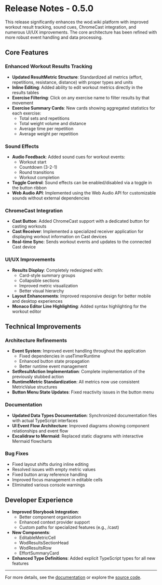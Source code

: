 # Release Notes - 0.5.0

This release significantly enhances the wod.wiki platform with improved workout result tracking, sound cues, ChromeCast integration, and numerous UI/UX improvements. The core architecture has been refined with more robust event handling and data processing.

## Core Features

### Enhanced Workout Results Tracking
- **Updated ResultMetric Structure**: Standardized all metrics (effort, repetitions, resistance, distance) with proper types and units
- **Inline Editing**: Added ability to edit workout metrics directly in the results tables
- **Exercise Filtering**: Click on any exercise name to filter results by that movement
- **Exercise Summary Cards**: New cards showing aggregated statistics for each exercise:
  - Total sets and repetitions
  - Total weight volume and distance
  - Average time per repetition
  - Average weight per repetition

### Sound Effects
- **Audio Feedback**: Added sound cues for workout events:
  - Workout start
  - Countdown (3-2-1)
  - Round transitions
  - Workout completion
- **Toggle Control**: Sound effects can be enabled/disabled via a toggle in the button ribbon
- **Web Audio API**: Implemented using the Web Audio API for customizable sounds without external dependencies

### ChromeCast Integration
- **Cast Button**: Added ChromeCast support with a dedicated button for casting workouts
- **Cast Receiver**: Implemented a specialized receiver application for displaying workout information on Cast devices
- **Real-time Sync**: Sends workout events and updates to the connected Cast device

### UI/UX Improvements
- **Results Display**: Completely redesigned with:
  - Card-style summary groups
  - Collapsible sections
  - Improved metric visualization
  - Better visual hierarchy
- **Layout Enhancements**: Improved responsive design for better mobile and desktop experiences
- **Monaco Editor Line Highlighting**: Added syntax highlighting for the workout editor

## Technical Improvements

### Architecture Refinements
- **Event System**: Improved event handling throughout the application
  - Fixed dependencies in useTimerRuntime
  - Enhanced button state propagation
  - Better runtime event management
- **SetResultAction Implementation**: Complete implementation of the previously stubbed action
- **RuntimeMetric Standardization**: All metrics now use consistent MetricValue structures
- **Button Menu State Updates**: Fixed reactivity issues in the button menu

### Documentation
- **Updated Data Types Documentation**: Synchronized documentation files with actual TypeScript interfaces
- **UI Event Flow Architecture**: Improved diagrams showing component relationships and event flow
- **Excalidraw to Mermaid**: Replaced static diagrams with interactive Mermaid flowcharts

### Bug Fixes
- Fixed layout shifts during inline editing
- Resolved issues with empty metric values
- Fixed button array reference handling
- Improved focus management in editable cells
- Eliminated various console warnings

## Developer Experience
- **Improved Storybook Integration**: 
  - Better component organization
  - Enhanced context provider support
  - Custom paths for specialized features (e.g., /cast)
- **New Components**:
  - EditableMetricCell
  - WodResultsSectionHead
  - WodResultsRow
  - EffortSummaryCard
- **Enhanced Type Definitions**: Added explicit TypeScript types for all new features

---

For more details, see the [documentation](../docs/) or explore the [source code](../../src/).
